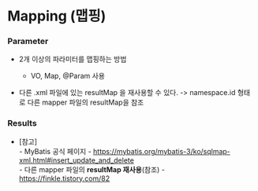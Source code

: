 # Mapping (맵핑)

### Parameter

* 2개 이상의 파라미터를 맵핑하는 방법
  - VO, Map, @Param 사용


* 다른 .xml 파일에 있는 resultMap 을 재사용할 수 있다.
  -> namespace.id 형태로 다른 mapper 파일의 resultMap을 참조
  

### Results


* [참고] <br>
  *-* MyBatis 공식 페이지 - https://mybatis.org/mybatis-3/ko/sqlmap-xml.html#insert_update_and_delete <br>
  *-* 다른 mapper 파일의 **resultMap 재사용**(참조) - https://finkle.tistory.com/82 <br>